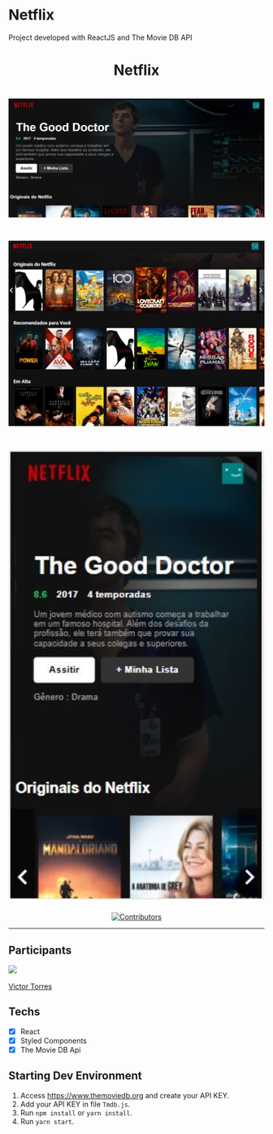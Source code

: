 # Netflix
Project developed with ReactJS and The Movie DB API

<h1 align="center">
Netflix
</h1>

<h1 align="center" >  
  <img src="/readme-assets/Screenshot_1.png" width="600"/>
</h1>
<h1 align="center" >  
  <img src="/readme-assets/Screenshot_2.png" width="600"/>
</h1>
<h1 align="center" >  
  <img src="/readme-assets/Screenshot_3.png" width="600"/>
</h1>

<p align="center">
  <a href="https://github.com/vtorres96/react-netflix-clone/graphs/contributors">
    <img src="https://img.shields.io/github/contributors/rocketseat-content/youtube-clone-twitch-app?color=%236633cc&logoColor=%236633cc&style=flat" alt="Contributors">
  </a>
</p>

<hr>

## Participants

[<img src="https://avatars3.githubusercontent.com/u/40577101?s=460&v=4" width="75px;"/>](https://github.com/vtorres96)

[Victor Torres](https://github.com/vtorres96)

## Techs

- [x] React
- [x] Styled Components
- [x] The Movie DB Api

## Starting Dev Environment
1. Access https://www.themoviedb.org and create your API KEY.<br/>
2. Add your API KEY in file `Tmdb.js`.<br/>
2. Run `npm install` or `yarn install`.<br/>
4. Run `yarn start`.<br/>
